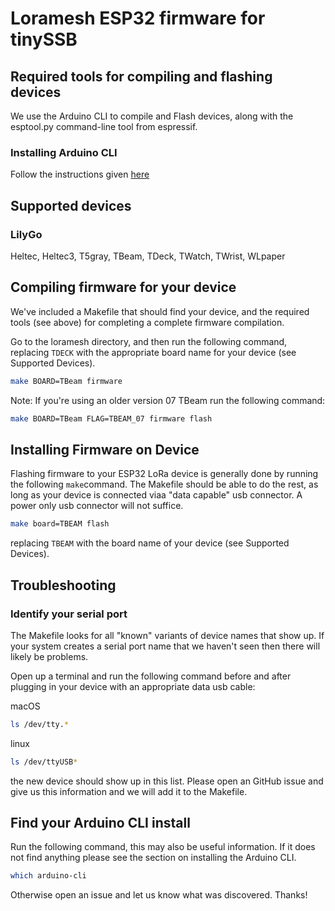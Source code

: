 # Loramesh ESP32 firmware for tinySSB

## Required tools for compiling and flashing devices


We use the Arduino CLI to compile and Flash devices, along with the esptool.py command-line tool from espressif.  

### Installing Arduino CLI

Follow the instructions given [here](https://arduino.github.io/arduino-cli/0.20/installation/)


## Supported devices
### LilyGo 
Heltec, Heltec3, T5gray, TBeam, TDeck, TWatch, TWrist, WLpaper

## Compiling firmware for your device

We've included a Makefile that should find your device, and the required tools (see above) for completing a complete firmware compilation.

Go to the loramesh directory, and then run the following command, replacing `TDECK` with the appropriate board name for your device (see Supported Devices).
```bash
make BOARD=TBeam firmware
```

Note: If you're using an older version 07 TBeam run the following command:
```bash
make BOARD=TBeam FLAG=TBEAM_07 firmware flash
```

## Installing Firmware on Device
Flashing firmware to your ESP32 LoRa device is generally done by running the following `make`command.  The Makefile should be able to do the rest, as long as your device is connected viaa "data capable" usb connector.  A power only usb connector will not suffice.

```bash
make board=TBEAM flash
```

replacing `TBEAM` with the board name of your device (see Supported Devices).


## Troubleshooting
### Identify your serial port
The Makefile looks for all "known" variants of device names that show up.  If your system creates a serial port name that we haven't seen then there will likely be problems.

Open up a terminal and run the following command before and after plugging in your device with an appropriate data usb cable:

macOS
```bash
ls /dev/tty.*
```

linux
```bash
ls /dev/ttyUSB*
```

the new device should show up in this list. Please open an GitHub issue and give us this information and we will add it to the Makefile.

## Find your Arduino CLI install

Run the following command, this may also be useful information.  If it does not find anything please see the section on installing the Arduino CLI.
```bash
which arduino-cli
```

Otherwise open an issue and let us know what was discovered.  Thanks!




